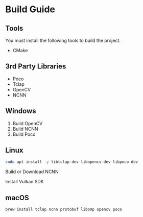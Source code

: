 # Build Guide

## Tools

You must install the following tools to build the project.

- CMake

## 3rd Party Libraries

- Poco
- Tclap
- OpenCV
- NCNN

## Windows

1. Build OpenCV
2. Build NCNN
3. Build Poco

## Linux

```bash
sudo apt install -y libtclap-dev libopencv-dev libpoco-dev
```

Build or Download NCNN

Install Vulkan SDK

## macOS

```bash
brew install tclap ncnn protobuf libomp opencv poco
```
